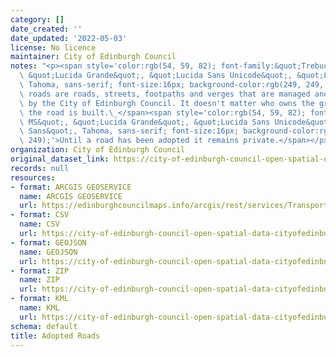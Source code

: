 ```yaml
---
category: []
date_created: ''
date_updated: '2022-05-03'
license: No licence
maintainer: City of Edinburgh Council
notes: "<p><span style='color:rgb(54, 59, 82); font-family:&quot;Trebuchet MS&quot;,\
  \ &quot;Lucida Grande&quot;, &quot;Lucida Sans Unicode&quot;, &quot;Lucida Sans&quot;,\
  \ Tahoma, sans-serif; font-size:16px; background-color:rgb(249, 249, 249);'>Adopted\
  \ roads are roads, streets, footpaths and verges that are managed and maintained\
  \ by the City of Edinburgh Council. It doesn't matter who owns the ground on which\
  \ the road is built.\_</span><span style='color:rgb(54, 59, 82); font-family:&quot;Trebuchet\
  \ MS&quot;, &quot;Lucida Grande&quot;, &quot;Lucida Sans Unicode&quot;, &quot;Lucida\
  \ Sans&quot;, Tahoma, sans-serif; font-size:16px; background-color:rgb(249, 249,\
  \ 249);'>Until a road has been adopted it remains private.</span></p>"
organization: City of Edinburgh Council
original_dataset_link: https://city-of-edinburgh-council-open-spatial-data-cityofedinburgh.hub.arcgis.com/maps/cityofedinburgh::adopted-roads-1
records: null
resources:
- format: ARCGIS GEOSERVICE
  name: ARCGIS GEOSERVICE
  url: https://edinburghcouncilmaps.info/arcgis/rest/services/Transport/Transport/MapServer/22
- format: CSV
  name: CSV
  url: https://city-of-edinburgh-council-open-spatial-data-cityofedinburgh.hub.arcgis.com/datasets/cityofedinburgh::adopted-roads-1.csv?outSR=%7B%22latestWkid%22%3A27700%2C%22wkid%22%3A27700%7D
- format: GEOJSON
  name: GEOJSON
  url: https://city-of-edinburgh-council-open-spatial-data-cityofedinburgh.hub.arcgis.com/datasets/cityofedinburgh::adopted-roads-1.geojson?outSR=%7B%22latestWkid%22%3A27700%2C%22wkid%22%3A27700%7D
- format: ZIP
  name: ZIP
  url: https://city-of-edinburgh-council-open-spatial-data-cityofedinburgh.hub.arcgis.com/datasets/cityofedinburgh::adopted-roads-1.zip?outSR=%7B%22latestWkid%22%3A27700%2C%22wkid%22%3A27700%7D
- format: KML
  name: KML
  url: https://city-of-edinburgh-council-open-spatial-data-cityofedinburgh.hub.arcgis.com/datasets/cityofedinburgh::adopted-roads-1.kml?outSR=%7B%22latestWkid%22%3A27700%2C%22wkid%22%3A27700%7D
schema: default
title: Adopted Roads
---
```

